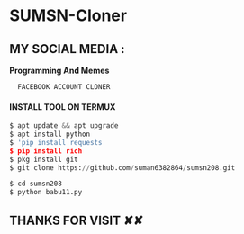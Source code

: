 # SUMSN-Cloner



 
   ##  MY SOCIAL MEDIA : <br>


  
____Programming And Memes____





      FACEBOOK ACCOUNT CLONER
</p>
  
#### INSTALL TOOL ON TERMUX
```python
$ apt update && apt upgrade
$ apt install python
$ 'pip install requests
$ pip install rich
$ pkg install git 
$ git clone https://github.com/suman6382864/sumsn208.git

$ cd sumsn208
$ python babu11.py
```


<h2> THANKS FOR VISIT ✘✘ <h2\>
